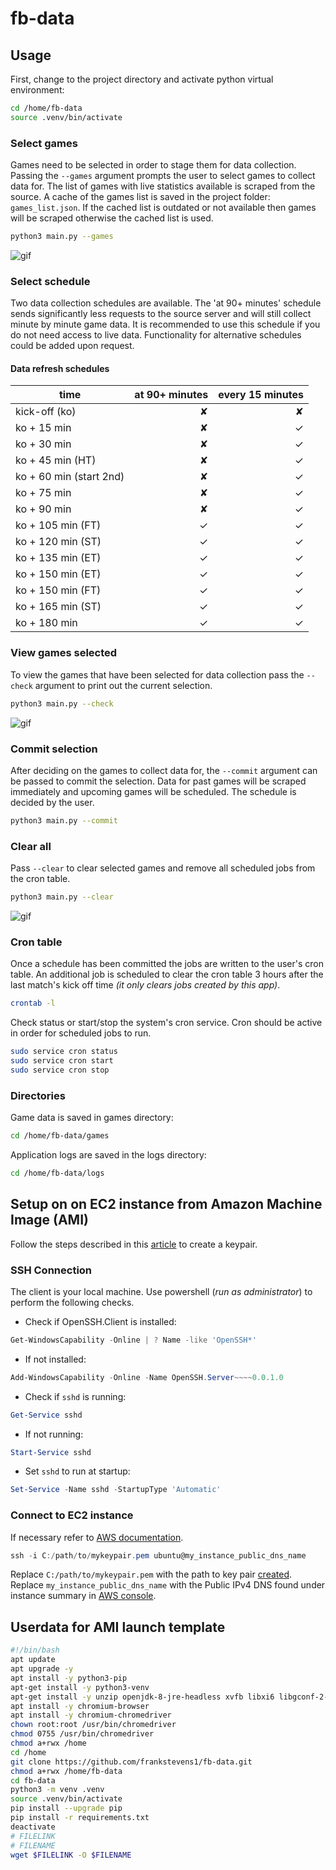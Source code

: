 # fb-data

## Usage

First, change to the project directory and activate python virtual environment:

```bash
cd /home/fb-data
source .venv/bin/activate
```

### Select games

Games need to be selected in order to stage them for data collection. Passing the `--games` argument prompts the user to select games to collect data for. The list of games with live statistics available is scraped from the source. A cache of the games list is saved in the project folder: `games_list.json`. If the cached list is outdated or not available then games will be scraped otherwise the cached list is used.

```bash
python3 main.py --games
```

![gif](https://drive.google.com/uc?export=view&id=189afFyaWbS0PJCu0uLX4u6-e1hU-YzFq)

### Select schedule

Two data collection schedules are available. The 'at 90+ minutes' schedule sends significantly less requests to the source server and will still collect minute by minute game data. It is recommended to use this schedule if you do not need access to live data. Functionality for alternative schedules could be added upon request.

#### Data refresh schedules

|time            |at 90+ minutes |every 15 minutes|
|---                     |---: |---:|
|kick-off (ko)           |✘   |✘|
|ko +  15 min            |✘   |✓|
|ko +  30 min            |✘   |✓|
|ko +  45 min (HT)       |✘   |✓|
|ko +  60 min (start 2nd)|✘   |✓|
|ko +  75 min            |✘   |✓|
|ko +  90 min            |✘   |✓|
|ko + 105 min (FT)       |✓   |✓|
|ko + 120 min (ST)       |✓   |✓|
|ko + 135 min (ET)       |✓   |✓|
|ko + 150 min (ET)       |✓   |✓|
|ko + 150 min (FT)       |✓   |✓|
|ko + 165 min (ST)       |✓   |✓|
|ko + 180 min            |✓   |✓|

### View games selected

To view the games that have been selected for data collection pass the `--check` argument to print out the current selection.

```bash
python3 main.py --check
```

![gif](https://drive.google.com/uc?export=view&id=1rGqww4dRgizU37OZMmDuuhR9W98vSQAL)

### Commit selection

After deciding on the games to collect data for, the `--commit` argument can be passed to commit the selection. Data for past games will be scraped immediately and upcoming games will be scheduled. The schedule is decided by the user.

```bash
python3 main.py --commit
```

### Clear all

Pass `--clear` to clear selected games and remove all scheduled jobs from the cron table.

```bash
python3 main.py --clear
```

![gif](https://drive.google.com/uc?export=view&id=1GNr9Ufs4qWttCV6ErbowMtNRVcIojHc_)

### Cron table

Once a schedule has been committed the jobs are written to the user's cron table. An additional job is scheduled to clear the cron table 3 hours after the last match's kick off time _(it only clears jobs created by this app)_.

```bash
crontab -l
```

Check status or start/stop the system's cron service. Cron should be active in order for scheduled jobs to run.

```bash
sudo service cron status
sudo service cron start
sudo service cron stop
```

### Directories

Game data is saved in games directory:

```bash
cd /home/fb-data/games
```

Application logs are saved in the logs directory:

```bash
cd /home/fb-data/logs
```

## Setup on on EC2 instance from Amazon Machine Image (AMI)

Follow the steps described in this [article](https://docs.aws.amazon.com/AWSEC2/latest/UserGuide/get-set-up-for-amazon-ec2.html#create-a-key-pair) to create a keypair.

### SSH Connection

The client is your local machine. Use powershell (_run as administrator_) to perform the following checks.

* Check if OpenSSH.Client is installed:

```powershell
Get-WindowsCapability -Online | ? Name -like 'OpenSSH*'
```

* If not installed:

```powershell
Add-WindowsCapability -Online -Name OpenSSH.Server~~~~0.0.1.0
```

* Check if `sshd` is running:

```powershell
Get-Service sshd
```

* If not running:

```powershell
Start-Service sshd
```

* Set `sshd` to run at startup:

```powershell
Set-Service -Name sshd -StartupType 'Automatic'
```

### Connect to EC2 instance

If necessary refer to [AWS documentation](https://docs.aws.amazon.com/AWSEC2/latest/UserGuide/AccessingInstances.html).

```powershell
ssh -i C:/path/to/mykeypair.pem ubuntu@my_instance_public_dns_name
```

Replace `C:/path/to/mykeypair.pem` with the path to key pair [created](###Create-kaypair).
Replace `my_instance_public_dns_name` with the Public IPv4 DNS found under instance summary in [AWS console](https://console.aws.amazon.com/).

## Userdata for AMI launch template

```bash
#!/bin/bash
apt update
apt upgrade -y
apt install -y python3-pip
apt-get install -y python3-venv
apt-get install -y unzip openjdk-8-jre-headless xvfb libxi6 libgconf-2-4 xdg-utils xserver-xephyr tigervnc-standalone-server xfonts-base
apt install -y chromium-browser
apt install -y chromium-chromedriver
chown root:root /usr/bin/chromedriver
chmod 0755 /usr/bin/chromedriver
chmod a+rwx /home
cd /home
git clone https://github.com/frankstevens1/fb-data.git
chmod a+rwx /home/fb-data
cd fb-data
python3 -m venv .venv
source .venv/bin/activate
pip install --upgrade pip
pip install -r requirements.txt
deactivate
# FILELINK
# FILENAME
wget $FILELINK -O $FILENAME
```
